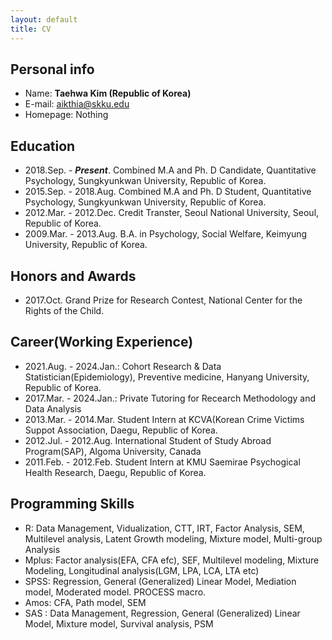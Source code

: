 ```yaml
---
layout: default
title: CV 
---
```


## **Personal info**

* Name: **Taehwa Kim (Republic of Korea)** 
* E-mail: aikthia@skku.edu
* Homepage: Nothing
  
  
## **Education** 
* 2018.Sep. - ***Present***. Combined M.A and Ph. D Candidate, Quantitative Psychology, Sungkyunkwan University, Republic of Korea.
* 2015.Sep. - 2018.Aug. Combined M.A and Ph. D Student, Quantitative Psychology, Sungkyunkwan University, Republic of Korea.
* 2012.Mar. - 2012.Dec. Credit Transter, Seoul National University, Seoul, Republic of Korea.
* 2009.Mar. - 2013.Aug. B.A. in Psychology, Social Welfare, Keimyung University, Republic of Korea.
  
  
## **Honors and Awards**  
* 2017.Oct. Grand Prize for Research Contest, National Center for the Rights of the Child. 
  
  
## **Career(Working Experience)**
* 2021.Aug. - 2024.Jan.: Cohort Research & Data Statistician(Epidemiology), Preventive medicine, Hanyang University, Republic of Korea.
* 2017.Mar. - 2024.Jan.: Private Tutoring for Recearch Methodology and Data Analysis
* 2013.Mar. - 2014.Mar. Student Intern at KCVA(Korean Crime Victims Suppot Association, Daegu, Republic of Korea.
* 2012.Jul. - 2012.Aug. International Student of Study Abroad Program(SAP), Algoma University, Canada
* 2011.Feb. - 2012.Feb. Student Intern at KMU Saemirae Psychogical Health Research, Daegu, Republic of Korea.

  
## **Programming Skills**
* R: Data Management, Vidualization, CTT, IRT, Factor Analysis, SEM, Multilevel analysis, Latent Growth modeling, Mixture model, Multi-group Analysis 
* Mplus: Factor analysis(EFA, CFA efc), SEF, Multilevel modeling, Mixture Modeling, Longitudinal analysis(LGM, LPA, LCA, LTA etc)
* SPSS: Regression, General (Generalized) Linear Model, Mediation model, Moderated model. PROCESS macro.
* Amos: CFA, Path model, SEM
* SAS : Data Management, Regression, General (Generalized) Linear Model, Mixture model, Survival analysis, PSM
  
  
